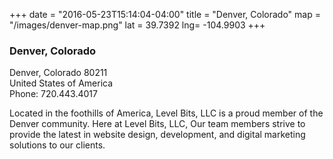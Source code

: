 +++
date = "2016-05-23T15:14:04-04:00"
title = "Denver, Colorado"
map = "/images/denver-map.png"
lat = 39.7392
lng= -104.9903
+++


### Denver, Colorado

Denver, Colorado 80211<br>
United States of America<br>
Phone: 720.443.4017

Located in the foothills of America, Level Bits, LLC is a proud member of the Denver community. Here at Level Bits, LLC, Our team members strive to provide the latest in website design, development, and digital marketing solutions to our clients.

